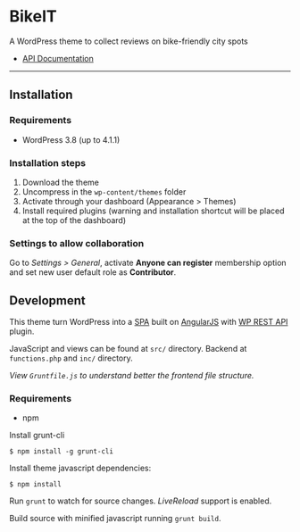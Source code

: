 # BikeIT

A WordPress theme to collect reviews on bike-friendly city spots

 - [API Documentation](API.md)

---

## Installation

### Requirements

 - WordPress 3.8 (up to 4.1.1)

### Installation steps

 1. Download the theme
 2. Uncompress in the `wp-content/themes` folder
 3. Activate through your dashboard (Appearance > Themes)
 4. Install required plugins (warning and installation shortcut will be placed at the top of the dashboard)

### Settings to allow collaboration

Go to *Settings > General*, activate **Anyone can register** membership option and set new user default role as **Contributor**.

## Development

This theme turn WordPress into a [SPA](http://en.wikipedia.org/wiki/Single-page_application) built on [AngularJS](https://angularjs.org/) with [WP REST API](http://wp-api.org/) plugin.

JavaScript and views can be found at `src/` directory. Backend at `functions.php` and `inc/` directory.

*View `Gruntfile.js` to understand better the frontend file structure.*

### Requirements

 - npm

Install grunt-cli

```
$ npm install -g grunt-cli
```

Install theme javascript dependencies:

```
$ npm install
```

Run `grunt` to watch for source changes. *LiveReload* support is enabled.

Build source with minified javascript running `grunt build`.
